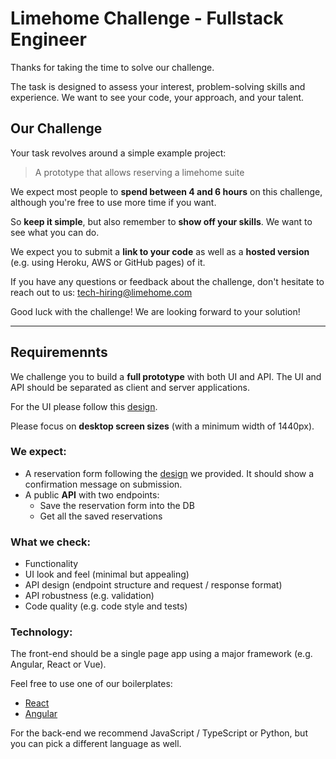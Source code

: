 # Limehome Challenge - Fullstack Engineer

Thanks for taking the time to solve our challenge.

The task is designed to assess your interest, problem-solving skills and experience. We want to see your code, your approach, and your talent.

## Our Challenge

Your task revolves around a simple example project:

> A prototype that allows reserving a limehome suite

We expect most people to **spend between 4 and 6 hours** on this challenge, although you're free to use more time if you want.

So **keep it simple**, but also remember to **show off your skills**. We want to see what you can do.

We expect you to submit a **link to your code** as well as a **hosted version** (e.g. using Heroku, AWS or GitHub pages) of it.

If you have any questions or feedback about the challenge, don't hesitate to reach out to us: [tech-hiring@limehome.com](tech-hiring@limehome.com)

Good luck with the challenge! We are looking forward to your solution!

---

## Requiremennts

We challenge you to build a **full prototype** with both UI and API.
The UI and API should be separated as client and server applications.

For the UI please follow this [design](./design/booking-form.png).

Please focus on **desktop screen sizes** (with a minimum width of 1440px).

### We expect:

- A reservation form following the [design](./design/booking-form.png) we provided. It should show a confirmation message on submission.
- A public **API** with two endpoints:
  - Save the reservation form into the DB
  - Get all the saved reservations

### What we check:

- Functionality
- UI look and feel (minimal but appealing)
- API design (endpoint structure and request / response format)
- API robustness (e.g. validation)
- Code quality (e.g. code style and tests)

### Technology:

The front-end should be a single page app using a major framework (e.g. Angular, React or Vue).

Feel free to use one of our boilerplates:

- [React](https://gitlab.com/limehome/interviews/frontend-boilerplates/react-ui)
- [Angular](https://gitlab.com/limehome/interviews/frontend-boilerplates/angular-ui)

For the back-end we recommend JavaScript / TypeScript or Python, but you can pick a different language as well.
